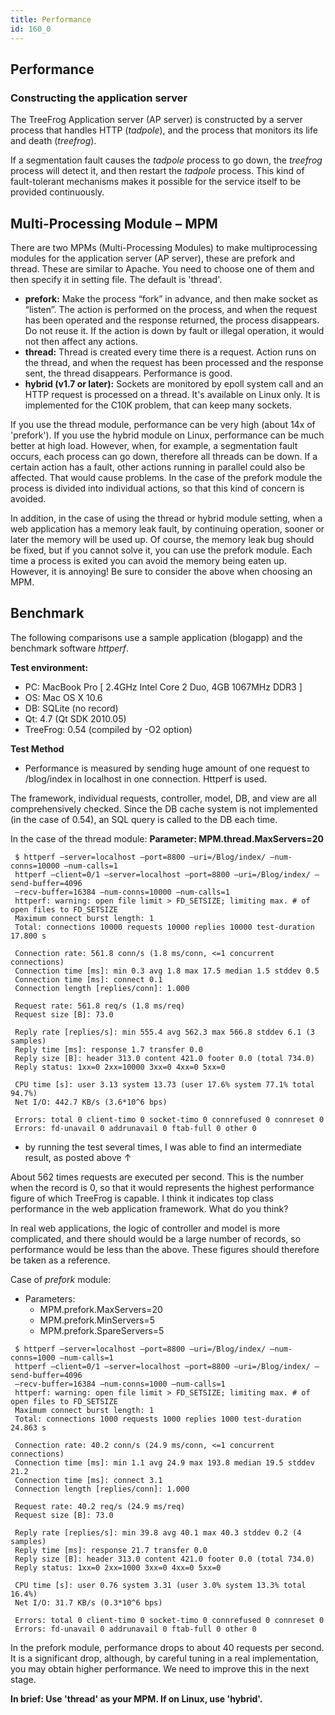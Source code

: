 ```yaml
---
title: Performance
id: 160_0
---
```


## Performance

### Constructing the application server

The TreeFrog Application server (AP server) is constructed by a server process that handles HTTP (*tadpole*), and the process that monitors its life and death (*treefrog*).

If a segmentation fault causes the *tadpole* process to go down, the *treefrog* process will detect it, and then restart the *tadpole* process. This kind of fault-tolerant mechanisms makes it possible for the service itself to be provided continuously.
 
## Multi-Processing Module – MPM

There are two MPMs (Multi-Processing Modules) to make multiprocessing modules for the application server (AP server), these are prefork and thread. These are similar to Apache. You need to choose one of them and then specify it in setting file. The default is 'thread'.

* **prefork:** Make the process “fork” in advance, and then make socket as “listen”. The action is performed on the process, and when the request has been operated and the response returned, the process disappears. Do not reuse it. If the action is down by fault or illegal operation, it would not then affect any actions.
* **thread:** Thread is created every time there is a request. Action runs on the thread, and when the request has been processed and the response sent, the thread disappears. Performance is good.
* **hybrid (v1.7 or later):** Sockets are monitored by epoll system call and an HTTP request is processed on a thread. It's available on Linux only. It is implemented for the C10K problem, that can keep many sockets.

If you use the thread module, performance can be very high (about 14x of 'prefork'). If you use the hybrid module on Linux, performance can be much better at high load. However, when, for example, a segmentation fault occurs, each process can go down, therefore all threads can be down. If a certain action has a fault, other actions running in parallel could also be affected. That would cause problems. In the case of the prefork module the process is divided into individual actions, so that this kind of concern is avoided.

In addition, in the case of using the thread or hybrid module setting, when a web application has a memory leak fault, by continuing operation, sooner or later the memory will be used up. Of course, the memory leak bug should be fixed, but if you cannot solve it, you can use the prefork module. Each time a process is exited you can avoid the memory being eaten up. However, it is annoying!
Be sure to consider the above when choosing an MPM.

## Benchmark

The following comparisons use a sample application (blogapp) and the benchmark software *httperf*.

**Test environment:**
* PC: MacBook Pro [ 2.4GHz Intel Core 2 Duo, 4GB 1067MHz DDR3 ]
* OS: Mac OS X 10.6
* DB: SQLite (no record)
* Qt: 4.7 (Qt SDK 2010.05)
* TreeFrog: 0.54 (compiled by -O2 option)

**Test Method**
* Performance is measured by sending huge amount of one request to /blog/index in localhost in one connection. Httperf is used.

The framework, individual requests, controller, model, DB, and view are all comprehensively checked. Since the DB cache system is not implemented (in the case of 0.54), an SQL query is called to the DB each time. 

In the case of the thread module:
**Parameter: MPM.thread.MaxServers=20**

```
 $ httperf –server=localhost –port=8800 –uri=/Blog/index/ –num-conns=10000 –num-calls=1
 httperf –client=0/1 –server=localhost –port=8800 –uri=/Blog/index/ –send-buffer=4096 
 –recv-buffer=16384 –num-conns=10000 –num-calls=1
 httperf: warning: open file limit > FD_SETSIZE; limiting max. # of open files to FD_SETSIZE
 Maximum connect burst length: 1
 Total: connections 10000 requests 10000 replies 10000 test-duration 17.800 s

 Connection rate: 561.8 conn/s (1.8 ms/conn, <=1 concurrent connections)
 Connection time [ms]: min 0.3 avg 1.8 max 17.5 median 1.5 stddev 0.5
 Connection time [ms]: connect 0.1
 Connection length [replies/conn]: 1.000

 Request rate: 561.8 req/s (1.8 ms/req)
 Request size [B]: 73.0

 Reply rate [replies/s]: min 555.4 avg 562.3 max 566.8 stddev 6.1 (3 samples)
 Reply time [ms]: response 1.7 transfer 0.0
 Reply size [B]: header 313.0 content 421.0 footer 0.0 (total 734.0)
 Reply status: 1xx=0 2xx=10000 3xx=0 4xx=0 5xx=0

 CPU time [s]: user 3.13 system 13.73 (user 17.6% system 77.1% total 94.7%)
 Net I/O: 442.7 KB/s (3.6*10^6 bps)

 Errors: total 0 client-timo 0 socket-timo 0 connrefused 0 connreset 0
 Errors: fd-unavail 0 addrunavail 0 ftab-full 0 other 0
```

* by running the test several times, I was able to find an intermediate result, as posted above ↑

About 562 times requests are executed per second. This is the number when the record is 0, so that it would represents the highest performance figure of which TreeFrog is capable. I think it indicates top class performance in the web application framework. What do you think?

In real web applications, the logic of controller and model is more complicated, and there should would be a large number of records, so performance would be less than the above. These figures should therefore be taken as a reference.

Case of *prefork* module:

* Parameters:
    - MPM.prefork.MaxServers=20
    - MPM.prefork.MinServers=5
    - MPM.prefork.SpareServers=5

```
 $ httperf –server=localhost –port=8800 –uri=/Blog/index/ –num-conns=1000 –num-calls=1
 httperf –client=0/1 –server=localhost –port=8800 –uri=/Blog/index/ –send-buffer=4096 
 –recv-buffer=16384 –num-conns=1000 –num-calls=1
 httperf: warning: open file limit > FD_SETSIZE; limiting max. # of open files to FD_SETSIZE
 Maximum connect burst length: 1
 Total: connections 1000 requests 1000 replies 1000 test-duration 24.863 s

 Connection rate: 40.2 conn/s (24.9 ms/conn, <=1 concurrent connections)
 Connection time [ms]: min 1.1 avg 24.9 max 193.8 median 19.5 stddev 21.2
 Connection time [ms]: connect 3.1
 Connection length [replies/conn]: 1.000

 Request rate: 40.2 req/s (24.9 ms/req)
 Request size [B]: 73.0

 Reply rate [replies/s]: min 39.8 avg 40.1 max 40.3 stddev 0.2 (4 samples)
 Reply time [ms]: response 21.7 transfer 0.0
 Reply size [B]: header 313.0 content 421.0 footer 0.0 (total 734.0)
 Reply status: 1xx=0 2xx=1000 3xx=0 4xx=0 5xx=0

 CPU time [s]: user 0.76 system 3.31 (user 3.0% system 13.3% total 16.4%)
 Net I/O: 31.7 KB/s (0.3*10^6 bps)

 Errors: total 0 client-timo 0 socket-timo 0 connrefused 0 connreset 0
 Errors: fd-unavail 0 addrunavail 0 ftab-full 0 other 0
```
 
In the prefork module, performance drops to about 40 requests per second. It is a significant drop, although, by careful tuning in a real implementation, you may obtain higher performance. We need to improve this in the next stage.

**In brief: Use 'thread' as your MPM. If on Linux, use 'hybrid'.**